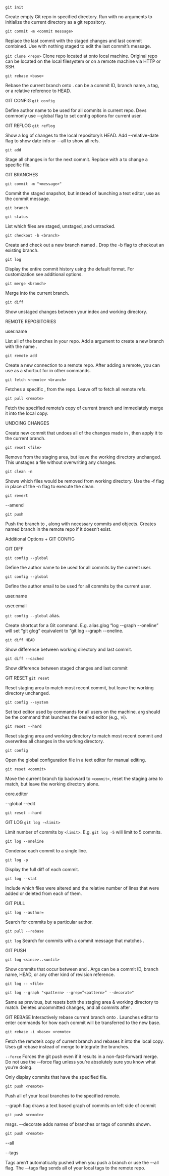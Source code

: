 `git init`

Create empty Git repo in specified directory. Run with no
arguments to initialize the current directory as a git repository.

`git commit -m <commit message>`

Replace the last commit with the staged changes and last commit
combined. Use with nothing staged to edit the last commit’s message.

`git clone <repo>`
Clone repo located at <repo> onto local machine. Original repo can be
located on the local filesystem or on a remote machine via HTTP or SSH.

`git rebase <base>`

Rebase the current branch onto <base>. <base> can be a commit ID,
branch name, a tag, or a relative reference to HEAD.

GIT CONFIG
`git config`

Define author name to be used for all commits in current repo. Devs
commonly use --global flag to set config options for current user.

GIT REFLOG
`git reflog`

Show a log of changes to the local repository’s HEAD.
Add --relative-date flag to show date info or --all to show all refs.

`git add`

Stage all changes in <directory> for the next commit.
Replace <directory> with a <file> to change a specific file.

GIT BRANCHES

`git commit -m "<message>"`

Commit the staged snapshot, but instead of launching
a text editor, use <message> as the commit message.

`git branch`

`git status`

List which files are staged, unstaged, and untracked.

`git checkout -b <branch>`

Create and check out a new branch named <branch>.
Drop the -b flag to checkout an existing branch.

`git log`

Display the entire commit history using the default format.
For customization see additional options.

`git merge <branch>`

Merge <branch> into the current branch.

`git diff`

Show unstaged changes between your index and
working directory.

REMOTE REPOSITORIES

<directory>

user.name <name>

<directory>

List all of the branches in your repo. Add a <branch> argument to
create a new branch with the name <branch>.

`git remote add`

Create a new connection to a remote repo. After adding a remote,
you can use <name> as a shortcut for <url> in other commands.

`git fetch <remote> <branch>`

Fetches a specific <branch>, from the repo. Leave off <branch>
to fetch all remote refs.

`git pull <remote>`

Fetch the specified remote’s copy of current branch and
immediately merge it into the local copy.

<name> <url>

UNDOING CHANGES

<commit>

Create new commit that undoes all of the changes made in
<commit>, then apply it to the current branch.

`git reset <file>`

Remove <file> from the staging area, but leave the working directory
unchanged. This unstages a file without overwriting any changes.

`git clean -n`

Shows which files would be removed from working directory.
Use the -f flag in place of the -n flag to execute the clean.

`git revert`

--amend

`git push`

<remote> <branch>

Push the branch to <remote>, along with necessary commits and
objects. Creates named branch in the remote repo if it doesn’t exist.


Additional Options +
GIT CONFIG

GIT DIFF

`git config --global`

Define the author name to be used for all commits by the current user.

`git config --global`

Define the author email to be used for all commits by the current user.

user.name <name>

user.email <email>

`git config --global`
alias. <alias-name>
<git-command>

Create shortcut for a Git command. E.g. alias.glog “log --graph
--oneline” will set ”git glog” equivalent to ”git log --graph --oneline.

`git diff HEAD`

Show difference between working directory and last commit.

`git diff --cached`

Show difference between staged changes and last commit

GIT RESET
`git reset`

Reset staging area to match most recent commit,
but leave the working directory unchanged.

`git config --system`

Set text editor used by commands for all users on the machine. <editor>
arg should be the command that launches the desired editor (e.g., vi).

`git reset --hard`

Reset staging area and working directory to match most recent
commit and overwrites all changes in the working directory.

`git config`

Open the global configuration file in a text editor for manual editing.

`git reset <commit>`

Move the current branch tip backward to `<commit>`, reset the
staging area to match, but leave the working directory alone.

core.editor <editor>

--global --edit

`git reset --hard`
<commit>

GIT LOG
`git log -<limit>`

Limit number of commits by `<limit>`.
E.g. `git log -5` will limit to 5 commits.

`git log --oneline`

Condense each commit to a single line.

`git log -p`

Display the full diff of each commit.

`git log --stat`

Include which files were altered and the relative number of
lines that were added or deleted from each of them.

GIT PULL

`git log --author=`

Search for commits by a particular author.

`git pull --rebase`

`git log`
Search for commits with a commit message that
matches <pattern>.

GIT PUSH

`git log <since>..<until>`

Show commits that occur between <since> and <until>. Args can be a
commit ID, branch name, HEAD, or any other kind of revision reference.

`git log -- <file>`

`git log --graph "<pattern> --grep=”<pattern>” --decorate"`

Same as previous, but resets both the staging area & working directory to
match. Deletes uncommitted changes, and all commits after <commit>.

GIT REBASE
Interactively rebase current branch onto <base>. Launches editor to enter
commands for how each commit will be transferred to the new base.

`git rebase -i <base> <remote>`

Fetch the remote’s copy of current branch and rebases it into the local
copy. Uses git rebase instead of merge to integrate the branches.

`--force`
Forces the git push even if it results in a non-fast-forward merge. Do not use
the --force flag unless you’re absolutely sure you know what you’re doing.

Only display commits that have the specified file.

`git push <remote>`

Push all of your local branches to the specified remote.

--graph flag draws a text based graph of commits on left side of commit

`git push <remote>`

msgs. --decorate adds names of branches or tags of commits shown.

`git push <remote>`

--all

--tags

Tags aren’t automatically pushed when you push a branch or use the
--all flag. The --tags flag sends all of your local tags to the remote repo.
